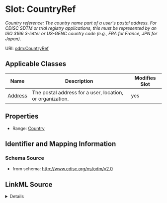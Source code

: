 # Slot: CountryRef


_Country reference: The country name part of a user's postal address. For CDISC SDTM or trial registry applications, this must be represented by an ISO 3166 3-letter or US-GENC country code (e.g., FRA for France, JPN for Japan)._



URI: [odm:CountryRef](http://www.cdisc.org/ns/odm/v2.0/CountryRef)



<!-- no inheritance hierarchy -->




## Applicable Classes

| Name | Description | Modifies Slot |
| --- | --- | --- |
[Address](Address.md) | The postal address for a user, location, or organization. |  yes  |







## Properties

* Range: [Country](Country.md)





## Identifier and Mapping Information







### Schema Source


* from schema: http://www.cdisc.org/ns/odm/v2.0




## LinkML Source

<details>
```yaml
name: CountryRef
description: 'Country reference: The country name part of a user''s postal address.
  For CDISC SDTM or trial registry applications, this must be represented by an ISO
  3166 3-letter or US-GENC country code (e.g., FRA for France, JPN for Japan).'
from_schema: http://www.cdisc.org/ns/odm/v2.0
rank: 1000
identifier: false
alias: CountryRef
domain_of:
- Address
range: Country

```
</details>